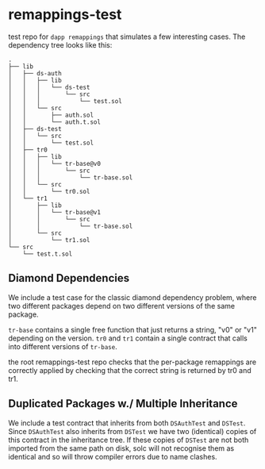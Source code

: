 # remappings-test

test repo for `dapp remappings` that simulates a few interesting cases. The dependency tree looks
like this:

```
.
├── lib
│   ├── ds-auth
│   │   ├── lib
│   │   │   └── ds-test
│   │   │       └── src
│   │   │           └── test.sol
│   │   └── src
│   │       ├── auth.sol
│   │       └── auth.t.sol
│   ├── ds-test
│   │   └── src
│   │       └── test.sol
│   ├── tr0
│   │   ├── lib
│   │   │   └── tr-base@v0
│   │   │       └── src
│   │   │           └── tr-base.sol
│   │   └── src
│   │       └── tr0.sol
│   └── tr1
│       ├── lib
│       │   └── tr-base@v1
│       │       └── src
│       │           └── tr-base.sol
│       └── src
│           └── tr1.sol
└── src
    └── test.t.sol
```


## Diamond Dependencies

We include a test case for the classic diamond dependency problem, where two
different packages depend on two different versions of the same package.

`tr-base` contains a single free function that just returns a string, "v0" or "v1" depending on the version.
`tr0` and `tr1` contain a single contract that calls into different versions of `tr-base`.

the root remappings-test repo checks that the per-package remappings are correctly applied by checking that
the correct string is returned by tr0 and tr1.

## Duplicated Packages w./ Multiple Inheritance

We include a test contract that inherits from both `DSAuthTest` and `DSTest`. Since `DSAuthTest`
also inherits from `DSTest` we have two (identical) copies of this contract in the inheritance tree.
If these copies of `DSTest` are not both imported from the same path on disk, solc will not
recognise them as identical and so will throw compiler errors due to name clashes.
